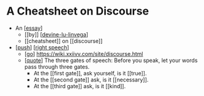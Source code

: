 # A Cheatsheet on Discourse

- An [[essay]]
  - [[by]] [[devine-lu-linvega]]
  - [[cheatsheet]] on [[discourse]]
- [[push]] [[right speech]]
  - [[go]] https://wiki.xxiivv.com/site/discourse.html
  - [[quote]] The three gates of speech: Before you speak, let your words pass through three gates.
    - At the [[first gate]], ask yourself, is it [[true]].
    - At the [[second gate]] ask, is it [[necessary]].
    - At the [[third gate]] ask, is it [[kind]].


[//begin]: # "Autogenerated link references for markdown compatibility"
[essay]: essay "Essay"
[devine-lu-linvega]: devine-lu-linvega "Devine Lu Linvega"
[push]: push "Push"
[right speech]: right-speech "Right Speech"
[go]: go "Go"
[quote]: quote "Quote"
[//end]: # "Autogenerated link references"
